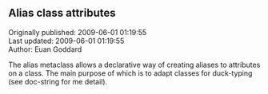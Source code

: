 ## Alias class attributes  
Originally published: 2009-06-01 01:19:55  
Last updated: 2009-06-01 01:19:55  
Author: Euan Goddard  
  
The alias metaclass allows a declarative way of creating aliases to attributes on a class. The main purpose of which is to adapt classes for duck-typing (see doc-string for me detail).
